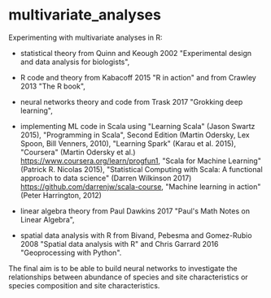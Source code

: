 # multivariate_analyses
Experimenting with multivariate analyses in R:

- statistical theory from Quinn and Keough 2002 "Experimental design and data analysis for biologists", 

- R code and theory from Kabacoff 2015 "R in action" and from Crawley 2013 "The R book",
 
- neural networks theory and code from Trask 2017 "Grokking deep learning",

- implementing ML code in Scala using "Learning Scala" (Jason Swartz 2015), "Programming in Scala", Second Edition (Martin Odersky, Lex Spoon, Bill Venners, 2010), "Learning Spark" (Karau et al. 2015), "Coursera" (Martin Odersky et al.) https://www.coursera.org/learn/progfun1, "Scala for Machine Learning" (Patrick R. Nicolas 2015), "Statistical Computing with Scala: A functional approach to data science" (Darren Wilkinson 2017) https://github.com/darrenjw/scala-course, "Machine learning in action" (Peter Harrington, 2012) 

- linear algebra theory from Paul Dawkins 2017 "Paul's Math Notes on Linear Algebra", 

- spatial data analysis with R from Bivand, Pebesma and Gomez-Rubio 2008 "Spatial data analysis with R" and Chris Garrard 2016 "Geoprocessing with Python".

The final aim is to be able to build neural networks to investigate the relationships between abundance of species and site characteristics or species composition and site characteristics. 

